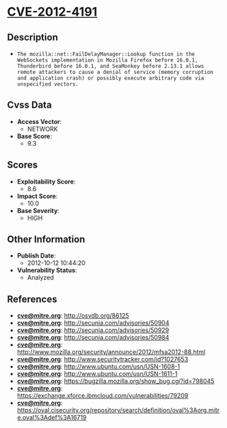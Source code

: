 
# [CVE-2012-4191](https://cve.mitre.org/cgi-bin/cvename.cgi?name=CVE-2012-4191)

## Description

- `The mozilla::net::FailDelayManager::Lookup function in the WebSockets implementation in Mozilla Firefox before 16.0.1, Thunderbird before 16.0.1, and SeaMonkey before 2.13.1 allows remote attackers to cause a denial of service (memory corruption and application crash) or possibly execute arbitrary code via unspecified vectors.`

## Cvss Data

- **Access Vector**:
  - NETWORK
- **Base Score**:
  - 9.3

## Scores

- **Exploitability Score**:
  - 8.6
- **Impact Score**:
  - 10.0
- **Base Severity**:
  - HIGH

## Other Information

- **Publish Date**:
  - 2012-10-12 10:44:20
- **Vulnerability Status**:
  - Analyzed

## References

- **cve@mitre.org**: http://osvdb.org/86125
- **cve@mitre.org**: http://secunia.com/advisories/50904
- **cve@mitre.org**: http://secunia.com/advisories/50929
- **cve@mitre.org**: http://secunia.com/advisories/50984
- **cve@mitre.org**: http://www.mozilla.org/security/announce/2012/mfsa2012-88.html
- **cve@mitre.org**: http://www.securitytracker.com/id?1027653
- **cve@mitre.org**: http://www.ubuntu.com/usn/USN-1608-1
- **cve@mitre.org**: http://www.ubuntu.com/usn/USN-1611-1
- **cve@mitre.org**: https://bugzilla.mozilla.org/show_bug.cgi?id=798045
- **cve@mitre.org**: https://exchange.xforce.ibmcloud.com/vulnerabilities/79209
- **cve@mitre.org**: https://oval.cisecurity.org/repository/search/definition/oval%3Aorg.mitre.oval%3Adef%3A16719
